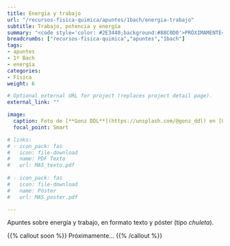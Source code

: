```yaml
---
title: Energía y trabajo
url: "/recursos-fisica-quimica/apuntes/1bach/energia-trabajo"
subtitle: Trabajo, potencia y energía
summary: "<code style='color: #2E3440;background:#88C0D0'>PRÓXIMAMENTE</code> <br> Trabajo. Potencia. Energía. Teorema de las fuerzas vivas. Sistemas conservativos."
breadcrumbs: ["recursos-fisica-quimica","apuntes","1bach"]
tags:
- apuntes
- 1º Bach
- energía
categories:
- Física
weight: 6

# Optional external URL for project (replaces project detail page).
external_link: ""

image:
  caption: Foto de [**Gonz DDL**](https://unsplash.com/@gonz_ddl) en [Unsplash](https://unsplash.com)
  focal_point: Smart

# links:
# - icon_pack: fas
#   icon: file-download
#   name: PDF Texto
#   url: MAS_texto.pdf
  
# - icon_pack: fas
#   icon: file-download
#   name: Póster
#   url: MAS_poster.pdf

---
```


Apuntes sobre energía y trabajo, en formato texto y póster (tipo _chuleta_).

{{% callout soon %}}
Próximamente...
{{% /callout %}}
